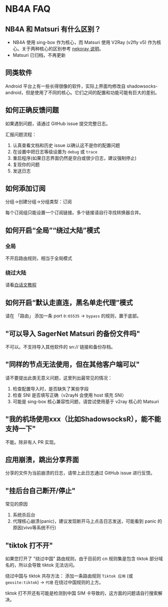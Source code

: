 # NB4A FAQ

## NB4A 和 Matsuri 有什么区别？

- NB4A 使用 sing-box 作为核心，而 Matsuri 使用 V2Ray (v2fly v5) 作为核心。关于两种核心的区别参考 [nekoray 说明](/n-configuration/#nekobox)。
- Matsuri 已归档，不再更新

## 同类软件

Android 平台上有一些长得很像的软件，实际上界面均修改自 shadowsocks-android，但是使用了不同的核心。它们之间的配置和功能可能有巨大的差别。

## 如何正确反馈问题

如果遇到问题，请通过 GitHub issue 提交完整日志。

汇报问题流程：

1. 认真查看文档和历史 issue 以确认这不是你的配置问题
2. 在设置中把日志等级设置为 `debug` 或 `trace`
3. 重启程序(如果日志界面仍然是空白或很少日志，建议强制停止)
4. 复现你的问题
5. 发送日志

## 如何添加订阅

分组→创建分组→分组类型：订阅

每个订阅组只能设置一个订阅链接。多个链接请自行寻找转换器合并。

## 如何开启“全局”“绕过大陆”模式

### 全局

不开启路由规则，相当于全局模式

### 绕过大陆

请看[白话文教程](/nb4a-bhw-domestic)

## 如何开启“默认走直连，黑名单走代理”模式

请在 「路由」 添加一条 port `0:65535` -> `bypass` 的规则，置于底部。

## "可以导入 SagerNet Matsuri 的备份文件吗"

不可以。不支持导入其他软件的 sn:// 链接和备份存档。

## "同样的节点无法使用，但在其他客户端可以"

请不要提出此类无意义问题，这里列出最常见的情况：

1. 检查配置导入时，是否缺失了某些字段
2. 检查 SNI 是否填写正确（v2rayN 会使用 host 填充 SNI）
3. 可能是 sing-box 核心兼容性问题，请尝试使用基于 v2ray 核心的 Matsuri

## "我的机场使用xxx（比如ShadowsocksR），能不能支持一下"

不能。除非有人 PR 实现。

## 应用崩溃，跳出分享界面

分享的文件为当前崩溃的日志，请带上此日志通过 GitHub issue 进行反馈。

## "挂后台自己断开/停止"

常见的原因

1. 系统杀后台
2. 代理核心崩溃(panic)，建议发现断开马上点击日志发送，可能看到 panic 的原因(vivo等系统不行)

## "tiktok 打不开"

如果您打开了 "绕过中国" 路由规则，由于目前的 cn 规则集是包含 tiktok 部分域名的，所以会导致 tiktok 无法访问。

绕过中国与 tiktok 共存方法： 添加一条路由规则 `Tiktok 应用` (或 `geosite:tiktok`) -> `代理` 在绕过中国规则的上方。

tiktok 打不开还有可能是检测到中国 SIM 卡导致的，这方面的问题请自行搜索解决。
